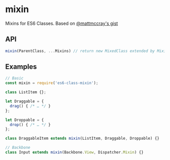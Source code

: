 # mixin

Mixins for ES6 Classes. Based on [@mattmccray's gist](https://gist.github.com/mattmccray/e41e2bf18b13a153ce67)

## API

```js
mixin(ParentClass, ...Mixins) // return new MixedClass extended by Mixins
```

## Examples

```js
// Basic
const mixin = require('es6-class-mixin');

class ListItem {};

let Draggable = {
  drag() { /* … */ }
};

let Droppable = {
  drop() { /* … */ }
};

class DraggableItem extends mixin(ListItem, Draggable, Droppable) {}
```

```js
// Backbone
class Input extends mixin(Backbone.View, Dispatcher.Mixin) {}
```
